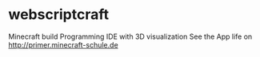 # webscriptcraft
Minecraft build Programming IDE with 3D visualization
See the App life on http://primer.minecraft-schule.de
